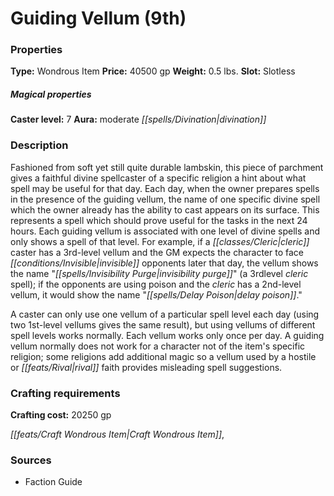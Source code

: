 ﻿---
Title: "Guiding Vellum (9th)"
Type: "Wondrous Item"
Price: "40500 gp"
Weight: "0.5 lbs."
Slot: "Slotless"
Caster level: "7"
Aura: "moderate divination"
Description: |
  "Fashioned from soft yet still quite durable lambskin, this piece of parchment gives a faithful divine spellcaster of a specific religion a hint about what spell may be useful for that day. Each day, when the owner prepares spells in the presence of the _guiding vellum_, the name of one specific divine spell which the owner already has the ability to cast appears on its surface. This represents a spell which should prove useful for the tasks in the next 24 hours. Each _guiding vellum_ is associated with one level of divine spells and only shows a spell of that level. For example, if a cleric caster has a 3rd-level vellum and the GM expects the character to face invisible opponents later that day, the vellum shows the name "invisibility purge" (a 3rdlevel cleric spell); if the opponents are using poison and the cleric has a 2nd-level vellum, it would show the name "delay poison."
  A caster can only use one vellum of a particular spell level each day (using two 1st-level vellums gives the same result), but using vellums of different spell levels works normally. Each vellum works only once per day. A _guiding vellum_ normally does not work for a character not of the item's specific religion; some religions add additional magic so a vellum used by a hostile or rival faith provides misleading spell suggestions."
Crafting cost: "20250 gp"
Sources: "['Faction Guide']"
---

# Guiding Vellum (9th)

### Properties

**Type:** Wondrous Item **Price:** 40500 gp **Weight:** 0.5 lbs. **Slot:** Slotless

##### Magical properties

**Caster level:** 7 **Aura:** moderate _[[spells/Divination|divination]]_

### Description

Fashioned from soft yet still quite durable lambskin, this piece of parchment gives a faithful divine spellcaster of a specific religion a hint about what spell may be useful for that day. Each day, when the owner prepares spells in the presence of the guiding vellum, the name of one specific divine spell which the owner already has the ability to cast appears on its surface. This represents a spell which should prove useful for the tasks in the next 24 hours. Each guiding vellum is associated with one level of divine spells and only shows a spell of that level. For example, if a _[[classes/Cleric|cleric]]_ caster has a 3rd-level vellum and the GM expects the character to face _[[conditions/Invisible|invisible]]_ opponents later that day, the vellum shows the name "_[[spells/Invisibility Purge|invisibility purge]]_" (a 3rdlevel _cleric_ spell); if the opponents are using poison and the _cleric_ has a 2nd-level vellum, it would show the name "_[[spells/Delay Poison|delay poison]]_."

A caster can only use one vellum of a particular spell level each day (using two 1st-level vellums gives the same result), but using vellums of different spell levels works normally. Each vellum works only once per day. A guiding vellum normally does not work for a character not of the item's specific religion; some religions add additional magic so a vellum used by a hostile or _[[feats/Rival|rival]]_ faith provides misleading spell suggestions.

### Crafting requirements

**Crafting cost:** 20250 gp

_[[feats/Craft Wondrous Item|Craft Wondrous Item]]_,

### Sources

* Faction Guide